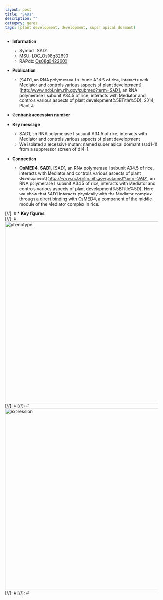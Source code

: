 ```yaml
---
layout: post
title: "SAD1"
description: ""
category: genes
tags: [plant development, development, super apical dormant]
---
```


* **Information**  
    + Symbol: SAD1  
    + MSU: [LOC_Os08g32690](http://rice.plantbiology.msu.edu/cgi-bin/ORF_infopage.cgi?orf=LOC_Os08g32690)  
    + RAPdb: [Os08g0422600](http://rapdb.dna.affrc.go.jp/viewer/gbrowse_details/irgsp1?name=Os08g0422600)  

* **Publication**  
    + [SAD1, an RNA polymerase I subunit A34.5 of rice, interacts with Mediator and controls various aspects of plant development](http://www.ncbi.nlm.nih.gov/pubmed?term=SAD1, an RNA polymerase I subunit A34.5 of rice, interacts with Mediator and controls various aspects of plant development%5BTitle%5D), 2014, Plant J.

* **Genbank accession number**  

* **Key message**  
    + SAD1, an RNA polymerase I subunit A34.5 of rice, interacts with Mediator and controls various aspects of plant development
    + We isolated a recessive mutant named super apical dormant (sad1-1) from a suppressor screen of d14-1.

* **Connection**  
    + __OsMED4__, __SAD1__, [SAD1, an RNA polymerase I subunit A34.5 of rice, interacts with Mediator and controls various aspects of plant development](http://www.ncbi.nlm.nih.gov/pubmed?term=SAD1, an RNA polymerase I subunit A34.5 of rice, interacts with Mediator and controls various aspects of plant development%5BTitle%5D), Here we show that SAD1 interacts physically with the Mediator complex through a direct binding with OsMED4, a component of the middle module of the Mediator complex in rice.

[//]: # * **Key figures**  
[//]: # <img src="http://funRiceGenes.github.io/images/SAD1.pheno.png" alt="phenotype"  style="width: 600px;"/>
[//]: # 
[//]: # <img src="http://funRiceGenes.github.io/images/SAD1.exp.png" alt="expression"  style="width: 600px;"/>
[//]: # 
[//]: # 

